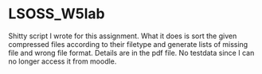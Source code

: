 # LSOSS_W5lab
Shitty script I wrote for this assignment.
What it does is sort the given compressed files according to their filetype and generate lists of missing file and wrong file format.
Details are in the pdf file. No testdata since I can no longer access it from moodle.

